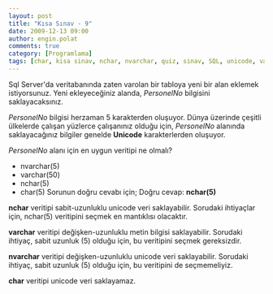 ```yaml
---
layout: post
title: "Kısa Sınav - 9"
date: 2009-12-13 09:00
author: engin.polat
comments: true
category: [Programlama]
tags: [char, kisa sinav, nchar, nvarchar, quiz, sinav, SQL, unicode, varchar]
---
```

Sql Server'da veritabanında zaten varolan bir tabloya yeni bir alan eklemek istiyorsunuz. Yeni ekleyeceğiniz alanda, *PersonelNo* bilgisini saklayacaksınız.

*PersonelNo* bilgisi herzaman 5 karakterden oluşuyor. Dünya üzerinde çeşitli ülkelerde çalışan yüzlerce çalışanınız olduğu için, *PersonelNo* alanında saklayacağınız bilgiler genelde **Unicode** karakterlerden oluşuyor.

*PersonelNo* alanı için en uygun veritipi ne olmalı?


*   nvarchar(5)
*   varchar(50)
*   nchar(5)
*   char(5)
Sorunun doğru cevabı için; <!--more-->Doğru cevap: **nchar(5)**

**nchar** veritipi sabit-uzunluklu unicode veri saklayabilir. Sorudaki ihtiyaçlar için, nchar(5) veritipini seçmek en mantıklısı olacaktır.

**varchar** veritipi değişken-uzunluklu metin bilgisi saklayabilir. Sorudaki ihtiyaç, sabit uzunluk (5) olduğu için, bu veritipini seçmek gereksizdir.

**nvarchar** veritipi değişken-uzunluklu unicode veri saklayabilir. Sorudaki ihtiyaç, sabit uzunluk (5) olduğu için, bu veritipini de seçmemeliyiz.

**char** veritipi unicode veri saklayamaz.

